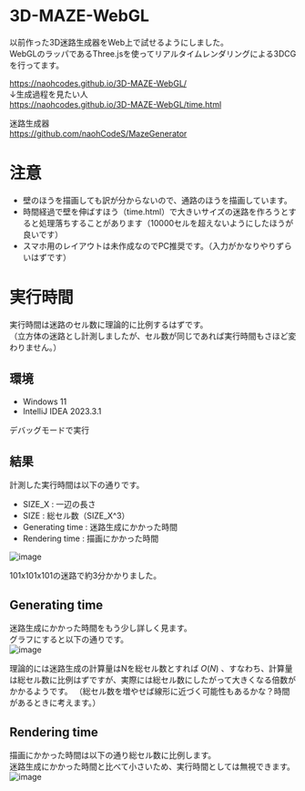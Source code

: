 # 3D-MAZE-WebGL
以前作った3D迷路生成器をWeb上で試せるようにしました。  
WebGLのラッパであるThree.jsを使ってリアルタイムレンダリングによる3DCGを行ってます。
  
https://naohcodes.github.io/3D-MAZE-WebGL/  
↓生成過程を見たい人  
https://naohcodes.github.io/3D-MAZE-WebGL/time.html
  
   
迷路生成器  
https://github.com/naohCodeS/MazeGenerator

# 注意
- 壁のほうを描画しても訳が分からないので、通路のほうを描画しています。
- 時間経過で壁を伸ばすほう（time.html）で大きいサイズの迷路を作ろうとすると処理落ちすることがあります（10000セルを超えないようにしたほうが良いです）
- スマホ用のレイアウトは未作成なのでPC推奨です。（入力がかなりやりずらいはずです）

# 実行時間

実行時間は迷路のセル数に理論的に比例するはずです。  
（立方体の迷路とし計測しましたが、セル数が同じであれば実行時間もさほど変わりません。）  

## 環境

- Windows 11
- IntelliJ IDEA 2023.3.1  


デバッグモードで実行

## 結果

計測した実行時間は以下の通りです。  

- SIZE_X : 一辺の長さ
- SIZE : 総セル数（SIZE_X^3）
- Generating time : 迷路生成にかかった時間
- Rendering time : 描画にかかった時間

![image](https://user-images.githubusercontent.com/75174022/215410313-8c70607e-b668-4d01-ba18-3aa492185880.png)

101x101x101の迷路で約3分かかりました。

## Generating time
迷路生成にかかった時間をもう少し詳しく見ます。  
グラフにすると以下の通りです。  
![image](https://user-images.githubusercontent.com/75174022/215411871-872f6246-f4a5-4f6e-b8a2-5569ff5dee51.png)
  
理論的には迷路生成の計算量はNを総セル数とすれば $O(N)$ 、すなわち、計算量は総セル数に比例はずですが、実際には総セル数にしたがって大きくなる倍数がかかるようです。
（総セル数を増やせば線形に近づく可能性もあるかな？時間があるときに考えます。）  

## Rendering time
描画にかかった時間は以下の通り総セル数に比例します。  
迷路生成にかかった時間と比べて小さいため、実行時間としては無視できます。
![image](https://user-images.githubusercontent.com/75174022/215414561-bd3ed0db-0e53-4be0-959e-c9f213ced54b.png)
